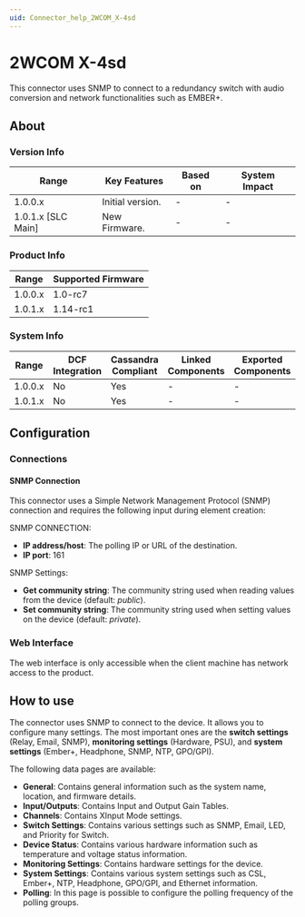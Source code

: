 ```yaml
---
uid: Connector_help_2WCOM_X-4sd
---
```


# 2WCOM X-4sd

This connector uses SNMP to connect to a redundancy switch with audio conversion and network functionalities such as EMBER+.

## About

### Version Info

| Range                | Key Features     | Based on     | System Impact     |
|----------------------|------------------|--------------|-------------------|
| 1.0.0.x              | Initial version. | -            | -                 |
| 1.0.1.x [SLC Main]   | New Firmware.    | -            | -                 |

### Product Info

| Range     | Supported Firmware     |
|-----------|------------------------|
| 1.0.0.x   | 1.0-rc7                |
| 1.0.1.x   | 1.14-rc1               |

### System Info

| Range     | DCF Integration     | Cassandra Compliant     | Linked Components     | Exported Components     |
|-----------|---------------------|-------------------------|-----------------------|-------------------------|
| 1.0.0.x   | No                  | Yes                     | -                     | -                       |
| 1.0.1.x   | No                  | Yes                     | -                     | -                       |

## Configuration

### Connections

#### SNMP Connection

This connector uses a Simple Network Management Protocol (SNMP) connection and requires the following input during element creation:

SNMP CONNECTION:

- **IP address/host**: The polling IP or URL of the destination.
- **IP port**: 161

SNMP Settings:

- **Get community string**: The community string used when reading values from the device (default: *public*).
- **Set community string**: The community string used when setting values on the device (default: *private*).

### Web Interface

The web interface is only accessible when the client machine has network access to the product.

## How to use

The connector uses SNMP to connect to the device. It allows you to configure many settings. The most important ones are the **switch settings** (Relay, Email, SNMP), **monitoring settings** (Hardware, PSU), and **system settings** (Ember+, Headphone, SNMP, NTP, GPO/GPI).

The following data pages are available:

- **General**: Contains general information such as the system name, location, and firmware details.
- **Input/Outputs**: Contains Input and Output Gain Tables.
- **Channels**: Contains XInput Mode settings.
- **Switch Settings**: Contains various settings such as SNMP, Email, LED, and Priority for Switch.
- **Device Status**: Contains various hardware information such as temperature and voltage status information.
- **Monitoring Settings**: Contains hardware settings for the device.
- **System Settings**: Contains various system settings such as CSL, Ember+, NTP, Headphone, GPO/GPI, and Ethernet information.
- **Polling**: In this page is possible to configure the polling frequency of the polling groups.

